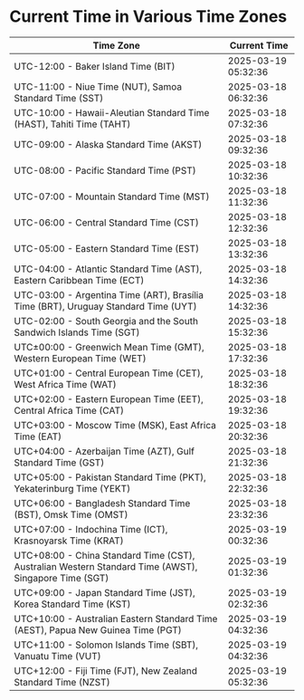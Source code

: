 # Current Time in Various Time Zones

| Time Zone | Current Time |
|-----------|--------------|
| UTC-12:00 - Baker Island Time (BIT) | 2025-03-19 05:32:36 |
| UTC-11:00 - Niue Time (NUT), Samoa Standard Time (SST) | 2025-03-18 06:32:36 |
| UTC-10:00 - Hawaii-Aleutian Standard Time (HAST), Tahiti Time (TAHT) | 2025-03-18 07:32:36 |
| UTC-09:00 - Alaska Standard Time (AKST) | 2025-03-18 09:32:36 |
| UTC-08:00 - Pacific Standard Time (PST) | 2025-03-18 10:32:36 |
| UTC-07:00 - Mountain Standard Time (MST) | 2025-03-18 11:32:36 |
| UTC-06:00 - Central Standard Time (CST) | 2025-03-18 12:32:36 |
| UTC-05:00 - Eastern Standard Time (EST) | 2025-03-18 13:32:36 |
| UTC-04:00 - Atlantic Standard Time (AST), Eastern Caribbean Time (ECT) | 2025-03-18 14:32:36 |
| UTC-03:00 - Argentina Time (ART), Brasília Time (BRT), Uruguay Standard Time (UYT) | 2025-03-18 14:32:36 |
| UTC-02:00 - South Georgia and the South Sandwich Islands Time (SGT) | 2025-03-18 15:32:36 |
| UTC±00:00 - Greenwich Mean Time (GMT), Western European Time (WET) | 2025-03-18 17:32:36 |
| UTC+01:00 - Central European Time (CET), West Africa Time (WAT) | 2025-03-18 18:32:36 |
| UTC+02:00 - Eastern European Time (EET), Central Africa Time (CAT) | 2025-03-18 19:32:36 |
| UTC+03:00 - Moscow Time (MSK), East Africa Time (EAT) | 2025-03-18 20:32:36 |
| UTC+04:00 - Azerbaijan Time (AZT), Gulf Standard Time (GST) | 2025-03-18 21:32:36 |
| UTC+05:00 - Pakistan Standard Time (PKT), Yekaterinburg Time (YEKT) | 2025-03-18 22:32:36 |
| UTC+06:00 - Bangladesh Standard Time (BST), Omsk Time (OMST) | 2025-03-18 23:32:36 |
| UTC+07:00 - Indochina Time (ICT), Krasnoyarsk Time (KRAT) | 2025-03-19 00:32:36 |
| UTC+08:00 - China Standard Time (CST), Australian Western Standard Time (AWST), Singapore Time (SGT) | 2025-03-19 01:32:36 |
| UTC+09:00 - Japan Standard Time (JST), Korea Standard Time (KST) | 2025-03-19 02:32:36 |
| UTC+10:00 - Australian Eastern Standard Time (AEST), Papua New Guinea Time (PGT) | 2025-03-19 04:32:36 |
| UTC+11:00 - Solomon Islands Time (SBT), Vanuatu Time (VUT) | 2025-03-19 04:32:36 |
| UTC+12:00 - Fiji Time (FJT), New Zealand Standard Time (NZST) | 2025-03-19 05:32:36 |
